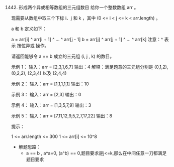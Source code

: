 1442. 形成两个异或相等数组的三元组数目
给你一个整数数组 arr 。

现需要从数组中取三个下标 i、j 和 k ，其中 (0 <= i < j <= k < arr.length) 。

a 和 b 定义如下：

a = arr[i] ^ arr[i + 1] ^ ... ^ arr[j - 1]
b = arr[j] ^ arr[j + 1] ^ ... ^ arr[k]
注意：^ 表示 按位异或 操作。

请返回能够令 a == b 成立的三元组 (i, j , k) 的数目。

 

示例 1：
输入：arr = [2,3,1,6,7]
输出：4
解释：满足题意的三元组分别是 (0,1,2), (0,2,2), (2,3,4) 以及 (2,4,4)

示例 2：
输入：arr = [1,1,1,1,1]
输出：10

示例 3：
输入：arr = [2,3]
输出：0

示例 4：
输入：arr = [1,3,5,7,9]
输出：3

示例 5：
输入：arr = [7,11,12,9,5,2,7,17,22]
输出：8
 

提示：

1 <= arr.length <= 300
1 <= arr[i] <= 10^8

- 解题思路：  
    - a == b , a^a=0, (a^b) == 0,题目要求是j<=k,那么在中间任意一刀都满足题目要求
